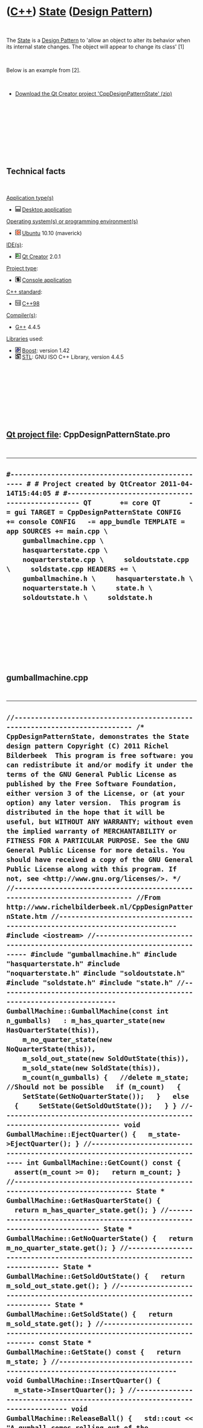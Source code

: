 



 

 

 

 

 

([C++](Cpp.md)) [State](CppDesignPatternState.md) ([Design Pattern](CppDesignPattern.htm))
============================================================================================

 

The [State](CppDesignPatternState.md) is a [Design
Pattern](CppDesignPattern.md) to 'allow an object to alter its behavior
when its internal state changes. The object will appear to change its
class' \[1\]

 

Below is an example from \[2\].

 

-   [Download the Qt Creator project
    'CppDesignPatternState' (zip)](CppDesignPatternState.zip)

 

 

 

 

 

Technical facts
---------------

 

[Application type(s)](CppApplication.md)

-   ![Desktop](PicDesktop.png) [Desktop
    application](CppDesktopApplication.md)

[Operating system(s) or programming environment(s)](CppOs.md)

-   ![Ubuntu](PicUbuntu.png) [Ubuntu](CppUbuntu.md) 10.10 (maverick)

[IDE(s)](CppIde.md):

-   ![Qt Creator](PicQtCreator.png) [Qt Creator](CppQtCreator.md) 2.0.1

[Project type](CppQtProjectType.md):

-   ![console](PicConsole.png) [Console
    application](CppConsoleApplication.md)

[C++ standard](CppStandard.md):

-   ![C++98](PicCpp98.png) [C++98](Cpp98.md)

[Compiler(s)](CppCompiler.md):

-   [G++](CppGpp.md) 4.4.5

[Libraries](CppLibrary.md) used:

-   ![Boost](PicBoost.png) [Boost](CppBoost.md): version 1.42
-   ![STL](PicStl.png) [STL](CppStl.md): GNU ISO C++ Library, version
    4.4.5

 

 

 

 

 

[Qt project file](CppQtProjectFile.md): CppDesignPatternState.pro
------------------------------------------------------------------

 

  -----------------------------------------------------------------------------------------------------------------------------------------------------------------------------------------------------------------------------------------------------------------------------------------------------------------------------------------------------------------------------------------------------------------------------------------------------------------------------------------------------------------------------------------------------------------------------
  ` #------------------------------------------------- # # Project created by QtCreator 2011-04-14T15:44:05 # #------------------------------------------------- QT       += core QT       -= gui TARGET = CppDesignPatternState CONFIG   += console CONFIG   -= app_bundle TEMPLATE = app SOURCES += main.cpp \     gumballmachine.cpp \     hasquarterstate.cpp \     noquarterstate.cpp \     soldoutstate.cpp \     soldstate.cpp HEADERS += \     gumballmachine.h \     hasquarterstate.h \     noquarterstate.h \     state.h \     soldoutstate.h \     soldstate.h `
  -----------------------------------------------------------------------------------------------------------------------------------------------------------------------------------------------------------------------------------------------------------------------------------------------------------------------------------------------------------------------------------------------------------------------------------------------------------------------------------------------------------------------------------------------------------------------------

 

 

 

 

 

gumballmachine.cpp
------------------

 

  --------------------------------------------------------------------------------------------------------------------------------------------------------------------------------------------------------------------------------------------------------------------------------------------------------------------------------------------------------------------------------------------------------------------------------------------------------------------------------------------------------------------------------------------------------------------------------------------------------------------------------------------------------------------------------------------------------------------------------------------------------------------------------------------------------------------------------------------------------------------------------------------------------------------------------------------------------------------------------------------------------------------------------------------------------------------------------------------------------------------------------------------------------------------------------------------------------------------------------------------------------------------------------------------------------------------------------------------------------------------------------------------------------------------------------------------------------------------------------------------------------------------------------------------------------------------------------------------------------------------------------------------------------------------------------------------------------------------------------------------------------------------------------------------------------------------------------------------------------------------------------------------------------------------------------------------------------------------------------------------------------------------------------------------------------------------------------------------------------------------------------------------------------------------------------------------------------------------------------------------------------------------------------------------------------------------------------------------------------------------------------------------------------------------------------------------------------------------------------------------------------------------------------------------------------------------------------------------------------------------------------------------------------------------------------------------------------------------------------------------------------------------------------------------------------------------------------------------------------------------------------------------------------------------------------------------------------------------------------------------------------------------------------------------------------------------------------------------------------------------------------------------------------------------------------------------------------------------------------------------------------------------------------------------------------------------------------------------------------------------------------------------------------------------------------------------------------------------------------------------------------------------------------------------------------------------------------------------------------------------------------------------------------------------------------------------------------------------------------------------------------------------------------------------------------------------------------------------------------------------------------------------------------------------------------------------------------------------------------------------------------------------------------------------------------------------------------------------------------------------------------------------------------------------------------------------------------------------------------------------------------------------------------------------------------------------------------------------------------------------------------------------------------------------------------------------------------------------------------------------------------------------------------------------------------------------------------------------------------------------------------------------------------------------------------------------------------------------------------------------------------------
  ` //--------------------------------------------------------------------------- /* CppDesignPatternState, demonstrates the State design pattern Copyright (C) 2011 Richel Bilderbeek  This program is free software: you can redistribute it and/or modify it under the terms of the GNU General Public License as published by the Free Software Foundation, either version 3 of the License, or (at your option) any later version.  This program is distributed in the hope that it will be useful, but WITHOUT ANY WARRANTY; without even the implied warranty of MERCHANTABILITY or FITNESS FOR A PARTICULAR PURPOSE. See the GNU General Public License for more details. You should have received a copy of the GNU General Public License along with this program. If not, see <http://www.gnu.org/licenses/>. */ //--------------------------------------------------------------------------- //From http://www.richelbilderbeek.nl/CppDesignPatternState.htm //--------------------------------------------------------------------------- #include <iostream> //--------------------------------------------------------------------------- #include "gumballmachine.h" #include "hasquarterstate.h" #include "noquarterstate.h" #include "soldoutstate.h" #include "soldstate.h" #include "state.h" //--------------------------------------------------------------------------- GumballMachine::GumballMachine(const int n_gumballs)   : m_has_quarter_state(new HasQuarterState(this)),     m_no_quarter_state(new NoQuarterState(this)),     m_sold_out_state(new SoldOutState(this)),     m_sold_state(new SoldState(this)),     m_count(n_gumballs) {   //delete m_state; //Should not be possible   if (m_count)   {     SetState(GetNoQuarterState());   }   else   {     SetState(GetSoldOutState());   } } //--------------------------------------------------------------------------- void GumballMachine::EjectQuarter() {   m_state->EjectQuarter(); } //--------------------------------------------------------------------------- int GumballMachine::GetCount() const {   assert(m_count >= 0);   return m_count; } //--------------------------------------------------------------------------- State * GumballMachine::GetHasQuarterState() {   return m_has_quarter_state.get(); } //--------------------------------------------------------------------------- State * GumballMachine::GetNoQuarterState() {   return m_no_quarter_state.get(); } //--------------------------------------------------------------------------- State * GumballMachine::GetSoldOutState() {   return m_sold_out_state.get(); } //--------------------------------------------------------------------------- State * GumballMachine::GetSoldState() {   return m_sold_state.get(); } //--------------------------------------------------------------------------- const State * GumballMachine::GetState() const {   return m_state; } //--------------------------------------------------------------------------- void GumballMachine::InsertQuarter() {   m_state->InsertQuarter(); } //--------------------------------------------------------------------------- void GumballMachine::ReleaseBall() {   std::cout << "A gumball comes rolling out of the solt...\n";   --m_count;   assert(m_count >= 0); } //--------------------------------------------------------------------------- void GumballMachine::SetState(State * const state) {   assert(state);   //No need to delete the old m_state, this is done   //by the boost::scoped_ptr's   m_state = state; } //--------------------------------------------------------------------------- void GumballMachine::TurnCrank() {   m_state->TurnCrank(); } //--------------------------------------------------------------------------- std::ostream& operator<<(std::ostream& os, const GumballMachine& gumballMachine) {   os     << "Mighty Gumball, Inc.\n"     << "C++-enabled Standing Gumball Model #2004\n"     << "Inventory: " << gumballMachine.GetCount()     << " gumballs\n"     << gumballMachine.GetState()->GetDescription()     << '\n';   return os; } //--------------------------------------------------------------------------- std::ostream& operator<<(std::ostream& os, const GumballMachine * const gumballMachine) {   assert(gumballMachine);   return operator<<(os,*gumballMachine); } //--------------------------------------------------------------------------- std::ostream& operator<<(std::ostream& os, const boost::scoped_ptr<GumballMachine>& gumballMachine) {   assert(gumballMachine);   return operator<<(os,gumballMachine.get()); } //---------------------------------------------------------------------------  `
  --------------------------------------------------------------------------------------------------------------------------------------------------------------------------------------------------------------------------------------------------------------------------------------------------------------------------------------------------------------------------------------------------------------------------------------------------------------------------------------------------------------------------------------------------------------------------------------------------------------------------------------------------------------------------------------------------------------------------------------------------------------------------------------------------------------------------------------------------------------------------------------------------------------------------------------------------------------------------------------------------------------------------------------------------------------------------------------------------------------------------------------------------------------------------------------------------------------------------------------------------------------------------------------------------------------------------------------------------------------------------------------------------------------------------------------------------------------------------------------------------------------------------------------------------------------------------------------------------------------------------------------------------------------------------------------------------------------------------------------------------------------------------------------------------------------------------------------------------------------------------------------------------------------------------------------------------------------------------------------------------------------------------------------------------------------------------------------------------------------------------------------------------------------------------------------------------------------------------------------------------------------------------------------------------------------------------------------------------------------------------------------------------------------------------------------------------------------------------------------------------------------------------------------------------------------------------------------------------------------------------------------------------------------------------------------------------------------------------------------------------------------------------------------------------------------------------------------------------------------------------------------------------------------------------------------------------------------------------------------------------------------------------------------------------------------------------------------------------------------------------------------------------------------------------------------------------------------------------------------------------------------------------------------------------------------------------------------------------------------------------------------------------------------------------------------------------------------------------------------------------------------------------------------------------------------------------------------------------------------------------------------------------------------------------------------------------------------------------------------------------------------------------------------------------------------------------------------------------------------------------------------------------------------------------------------------------------------------------------------------------------------------------------------------------------------------------------------------------------------------------------------------------------------------------------------------------------------------------------------------------------------------------------------------------------------------------------------------------------------------------------------------------------------------------------------------------------------------------------------------------------------------------------------------------------------------------------------------------------------------------------------------------------------------------------------------------------------------------------------------------------------

 

 

 

 

 

gumballmachine.h
----------------

 

  ------------------------------------------------------------------------------------------------------------------------------------------------------------------------------------------------------------------------------------------------------------------------------------------------------------------------------------------------------------------------------------------------------------------------------------------------------------------------------------------------------------------------------------------------------------------------------------------------------------------------------------------------------------------------------------------------------------------------------------------------------------------------------------------------------------------------------------------------------------------------------------------------------------------------------------------------------------------------------------------------------------------------------------------------------------------------------------------------------------------------------------------------------------------------------------------------------------------------------------------------------------------------------------------------------------------------------------------------------------------------------------------------------------------------------------------------------------------------------------------------------------------------------------------------------------------------------------------------------------------------------------------------------------------------------------------------------------------------------------------------------------------------------------------------------------------------------------------------------------------------------------------------------------------------------------------------------------------------------------------------------------------------------------------------------------------------------------------------------------------------------------------------------------------------------------------------------------------------------------------------------------------------------------------------------------------------------------------------------------------------------------------------------------------------------------------------------------------------------------------------------------------------------------------------------------------------------------------------------------------------------------------------------------------------------------------------------------------------------------------------------------------------------------------------------------------------------------------------------------------------------------------------------------------
  ` //--------------------------------------------------------------------------- /* CppDesignPatternState, demonstrates the State design pattern Copyright (C) 2011 Richel Bilderbeek  This program is free software: you can redistribute it and/or modify it under the terms of the GNU General Public License as published by the Free Software Foundation, either version 3 of the License, or (at your option) any later version.  This program is distributed in the hope that it will be useful, but WITHOUT ANY WARRANTY; without even the implied warranty of MERCHANTABILITY or FITNESS FOR A PARTICULAR PURPOSE. See the GNU General Public License for more details. You should have received a copy of the GNU General Public License along with this program. If not, see <http://www.gnu.org/licenses/>. */ //--------------------------------------------------------------------------- //From http://www.richelbilderbeek.nl/CppDesignPatternState.htm //--------------------------------------------------------------------------- #ifndef GUMBALLMACHINE_H #define GUMBALLMACHINE_H //--------------------------------------------------------------------------- #include <iosfwd> //--------------------------------------------------------------------------- #include <boost/checked_delete.hpp> #include <boost/scoped_ptr.hpp> //--------------------------------------------------------------------------- struct State; //--------------------------------------------------------------------------- struct GumballMachine {   GumballMachine(const int n_gumballs = 0);    void EjectQuarter();   void InsertQuarter();   void TurnCrank();   void ReleaseBall();    int GetCount() const;    //State machinery   State * GetNoQuarterState();   State * GetHasQuarterState();   State * GetSoldOutState();   State * GetSoldState();   const State * GetState() const;   void SetState(State * const state);    private:   virtual ~GumballMachine() {}   //Do not forget the template brackets, as stated in   //Herb Sutter. Exceptional C++ style. 2005. ISBN: 0-201-76042-8. Item 8: 'Befriending templates'.   friend void boost::checked_delete<>(GumballMachine* x);    boost::scoped_ptr<State> m_has_quarter_state;   boost::scoped_ptr<State> m_no_quarter_state;   boost::scoped_ptr<State> m_sold_out_state;   boost::scoped_ptr<State> m_sold_state;   State * m_state;   int m_count; }; //--------------------------------------------------------------------------- std::ostream& operator<<(std::ostream& os, const GumballMachine& gumballMachine); std::ostream& operator<<(std::ostream& os, const GumballMachine * const gumballMachine); std::ostream& operator<<(std::ostream& os, const boost::scoped_ptr<GumballMachine>& gumballMachine); //--------------------------------------------------------------------------- #endif // GUMBALLMACHINE_H `
  ------------------------------------------------------------------------------------------------------------------------------------------------------------------------------------------------------------------------------------------------------------------------------------------------------------------------------------------------------------------------------------------------------------------------------------------------------------------------------------------------------------------------------------------------------------------------------------------------------------------------------------------------------------------------------------------------------------------------------------------------------------------------------------------------------------------------------------------------------------------------------------------------------------------------------------------------------------------------------------------------------------------------------------------------------------------------------------------------------------------------------------------------------------------------------------------------------------------------------------------------------------------------------------------------------------------------------------------------------------------------------------------------------------------------------------------------------------------------------------------------------------------------------------------------------------------------------------------------------------------------------------------------------------------------------------------------------------------------------------------------------------------------------------------------------------------------------------------------------------------------------------------------------------------------------------------------------------------------------------------------------------------------------------------------------------------------------------------------------------------------------------------------------------------------------------------------------------------------------------------------------------------------------------------------------------------------------------------------------------------------------------------------------------------------------------------------------------------------------------------------------------------------------------------------------------------------------------------------------------------------------------------------------------------------------------------------------------------------------------------------------------------------------------------------------------------------------------------------------------------------------------------------------------------

 

 

 

 

 

hasquarterstate.cpp
-------------------

 

  ----------------------------------------------------------------------------------------------------------------------------------------------------------------------------------------------------------------------------------------------------------------------------------------------------------------------------------------------------------------------------------------------------------------------------------------------------------------------------------------------------------------------------------------------------------------------------------------------------------------------------------------------------------------------------------------------------------------------------------------------------------------------------------------------------------------------------------------------------------------------------------------------------------------------------------------------------------------------------------------------------------------------------------------------------------------------------------------------------------------------------------------------------------------------------------------------------------------------------------------------------------------------------------------------------------------------------------------------------------------------------------------------------------------------------------------------------------------------------------------------------------------------------------------------------------------------------------------------------------------------------------------------------------------------------------------------------------------------------------------------------------------------------------------------------------------------------------------------------------------------------------------------------------------------------------------------------------------------------------------------------------------------------------------------------------------------------------------------------------------------------------------------------------------------------------------------------------------------------------------------------------------------------------------------------------------------------------------------------------------------------------------------------------------------------------------------------------------------------------------------------------------------------------------------------------------------------------------------------------------------------------------------------
  ` //--------------------------------------------------------------------------- /* CppDesignPatternState, demonstrates the State design pattern Copyright (C) 2011 Richel Bilderbeek  This program is free software: you can redistribute it and/or modify it under the terms of the GNU General Public License as published by the Free Software Foundation, either version 3 of the License, or (at your option) any later version.  This program is distributed in the hope that it will be useful, but WITHOUT ANY WARRANTY; without even the implied warranty of MERCHANTABILITY or FITNESS FOR A PARTICULAR PURPOSE. See the GNU General Public License for more details. You should have received a copy of the GNU General Public License along with this program. If not, see <http://www.gnu.org/licenses/>. */ //--------------------------------------------------------------------------- //From http://www.richelbilderbeek.nl/CppDesignPatternState.htm //--------------------------------------------------------------------------- #include <cassert> #include <iostream> //--------------------------------------------------------------------------- #include "gumballmachine.h" #include "hasquarterstate.h" //--------------------------------------------------------------------------- HasQuarterState::HasQuarterState(GumballMachine * gummballMachine)   : m_gumballMachine(gummballMachine) {   assert(m_gumballMachine);   //delete m_gumballMachine; //Should not be possible } //--------------------------------------------------------------------------- void HasQuarterState::Dispense() {   std::cout << "No gummball dispensed\n"; } //--------------------------------------------------------------------------- void HasQuarterState::EjectQuarter() {   std::cout << "Quarter returned\n";   //Change the state   m_gumballMachine->SetState(     m_gumballMachine->GetNoQuarterState()); } //--------------------------------------------------------------------------- const std::string HasQuarterState::GetDescription() const {   return "The machine has had a quarter inserted"; } //--------------------------------------------------------------------------- void HasQuarterState::InsertQuarter() {   std::cout << "You can insert another quarter\n"; } //--------------------------------------------------------------------------- void HasQuarterState::TurnCrank() {   std::cout << "You turned...\n";   //Change the state   m_gumballMachine->SetState(     m_gumballMachine->GetSoldState()); } //--------------------------------------------------------------------------- `
  ----------------------------------------------------------------------------------------------------------------------------------------------------------------------------------------------------------------------------------------------------------------------------------------------------------------------------------------------------------------------------------------------------------------------------------------------------------------------------------------------------------------------------------------------------------------------------------------------------------------------------------------------------------------------------------------------------------------------------------------------------------------------------------------------------------------------------------------------------------------------------------------------------------------------------------------------------------------------------------------------------------------------------------------------------------------------------------------------------------------------------------------------------------------------------------------------------------------------------------------------------------------------------------------------------------------------------------------------------------------------------------------------------------------------------------------------------------------------------------------------------------------------------------------------------------------------------------------------------------------------------------------------------------------------------------------------------------------------------------------------------------------------------------------------------------------------------------------------------------------------------------------------------------------------------------------------------------------------------------------------------------------------------------------------------------------------------------------------------------------------------------------------------------------------------------------------------------------------------------------------------------------------------------------------------------------------------------------------------------------------------------------------------------------------------------------------------------------------------------------------------------------------------------------------------------------------------------------------------------------------------------------------------

 

 

 

 

 

hasquarterstate.h
-----------------

 

  -----------------------------------------------------------------------------------------------------------------------------------------------------------------------------------------------------------------------------------------------------------------------------------------------------------------------------------------------------------------------------------------------------------------------------------------------------------------------------------------------------------------------------------------------------------------------------------------------------------------------------------------------------------------------------------------------------------------------------------------------------------------------------------------------------------------------------------------------------------------------------------------------------------------------------------------------------------------------------------------------------------------------------------------------------------------------------------------------------------------------------------------------------------------------------------------------------------------------------------------------------------------------------------------------------------------------------------------------------------------------------------------------------------------------------------------------------------------------------------------------------------------------------------------------------------------------------------------------------------------------------------------------------------------------------------------------------------------------------------------------------------------------------------------
  ` //--------------------------------------------------------------------------- /* CppDesignPatternState, demonstrates the State design pattern Copyright (C) 2011 Richel Bilderbeek  This program is free software: you can redistribute it and/or modify it under the terms of the GNU General Public License as published by the Free Software Foundation, either version 3 of the License, or (at your option) any later version.  This program is distributed in the hope that it will be useful, but WITHOUT ANY WARRANTY; without even the implied warranty of MERCHANTABILITY or FITNESS FOR A PARTICULAR PURPOSE. See the GNU General Public License for more details. You should have received a copy of the GNU General Public License along with this program. If not, see <http://www.gnu.org/licenses/>. */ //--------------------------------------------------------------------------- //From http://www.richelbilderbeek.nl/CppDesignPatternState.htm //--------------------------------------------------------------------------- #ifndef HASQUARTERSTATE_H #define HASQUARTERSTATE_H //--------------------------------------------------------------------------- #include "state.h" //--------------------------------------------------------------------------- struct GumballMachine; //--------------------------------------------------------------------------- struct HasQuarterState : public State {   HasQuarterState(GumballMachine * gummballMachine);   void Dispense();   void EjectQuarter();   const std::string GetDescription() const;   void InsertQuarter();   void TurnCrank();    GumballMachine * const m_gumballMachine; }; //--------------------------------------------------------------------------- #endif // HASQUARTERSTATE_H `
  -----------------------------------------------------------------------------------------------------------------------------------------------------------------------------------------------------------------------------------------------------------------------------------------------------------------------------------------------------------------------------------------------------------------------------------------------------------------------------------------------------------------------------------------------------------------------------------------------------------------------------------------------------------------------------------------------------------------------------------------------------------------------------------------------------------------------------------------------------------------------------------------------------------------------------------------------------------------------------------------------------------------------------------------------------------------------------------------------------------------------------------------------------------------------------------------------------------------------------------------------------------------------------------------------------------------------------------------------------------------------------------------------------------------------------------------------------------------------------------------------------------------------------------------------------------------------------------------------------------------------------------------------------------------------------------------------------------------------------------------------------------------------------------------

 

 

 

 

 

main.cpp
--------

 

  ----------------------------------------------------------------------------------------------------------------------------------------------------------------------------------------------------------------------------------------------------------------------------------------------------------------------------------------------------------------------------------------------------------------------------------------------------------------------------------------------------------------------------------------------------------------------------------------------------------------------------------------------------------------------------------------------------------------------------------------------------------------------------------------------------------------------------------------------------------------------------------------------------------------------------------------------------------------------------------------------------------------------------------------------------------------------------------------------------------------------------------------------------------------------------------------------------------------------------------------------------------------------------------------------------------------------------------------------------------------------------------------------------------------------------------------------------------------------------------------------------------------------------------------------------------------------------------------------------------------------------------------------------------------------------------------------------------------------------------------------------------------------------------------------------------------------------------------------------------------------------------------------------------------------------------------------------------------------------------------------------------------------------------------------------
  ` //--------------------------------------------------------------------------- /* CppDesignPatternState, demonstrates the State design pattern Copyright (C) 2011 Richel Bilderbeek  This program is free software: you can redistribute it and/or modify it under the terms of the GNU General Public License as published by the Free Software Foundation, either version 3 of the License, or (at your option) any later version.  This program is distributed in the hope that it will be useful, but WITHOUT ANY WARRANTY; without even the implied warranty of MERCHANTABILITY or FITNESS FOR A PARTICULAR PURPOSE. See the GNU General Public License for more details. You should have received a copy of the GNU General Public License along with this program. If not, see <http://www.gnu.org/licenses/>. */ //--------------------------------------------------------------------------- //From http://www.richelbilderbeek.nl/CppDesignPatternState.htm //--------------------------------------------------------------------------- #include <cassert> #include <iostream> //--------------------------------------------------------------------------- #include <boost/scoped_ptr.hpp> //--------------------------------------------------------------------------- #include "state.h" #include "gumballmachine.h" //--------------------------------------------------------------------------- int main() {   boost::scoped_ptr<GumballMachine> gumballMachine(     new GumballMachine(5));    //delete gumballMachine.get(); //Should not be possible   assert(gumballMachine);    std::cout << '\n' << gumballMachine << '\n';    gumballMachine->InsertQuarter();   gumballMachine->TurnCrank();    std::cout << '\n' << gumballMachine << '\n';    gumballMachine->InsertQuarter();   gumballMachine->TurnCrank();   gumballMachine->InsertQuarter();   gumballMachine->TurnCrank();    std::cout << '\n' << gumballMachine << '\n'; } //---------------------------------------------------------------------------  `
  ----------------------------------------------------------------------------------------------------------------------------------------------------------------------------------------------------------------------------------------------------------------------------------------------------------------------------------------------------------------------------------------------------------------------------------------------------------------------------------------------------------------------------------------------------------------------------------------------------------------------------------------------------------------------------------------------------------------------------------------------------------------------------------------------------------------------------------------------------------------------------------------------------------------------------------------------------------------------------------------------------------------------------------------------------------------------------------------------------------------------------------------------------------------------------------------------------------------------------------------------------------------------------------------------------------------------------------------------------------------------------------------------------------------------------------------------------------------------------------------------------------------------------------------------------------------------------------------------------------------------------------------------------------------------------------------------------------------------------------------------------------------------------------------------------------------------------------------------------------------------------------------------------------------------------------------------------------------------------------------------------------------------------------------------------

 

 

 

 

 

noquarterstate.cpp
------------------

 

  --------------------------------------------------------------------------------------------------------------------------------------------------------------------------------------------------------------------------------------------------------------------------------------------------------------------------------------------------------------------------------------------------------------------------------------------------------------------------------------------------------------------------------------------------------------------------------------------------------------------------------------------------------------------------------------------------------------------------------------------------------------------------------------------------------------------------------------------------------------------------------------------------------------------------------------------------------------------------------------------------------------------------------------------------------------------------------------------------------------------------------------------------------------------------------------------------------------------------------------------------------------------------------------------------------------------------------------------------------------------------------------------------------------------------------------------------------------------------------------------------------------------------------------------------------------------------------------------------------------------------------------------------------------------------------------------------------------------------------------------------------------------------------------------------------------------------------------------------------------------------------------------------------------------------------------------------------------------------------------------------------------------------------------------------------------------------------------------------------------------------------------------------------------------------------------------------------------------------------------------------------------------------------------------------------------------------------------------------------------------------------------------------------------------------------------------------------------------------------------------------------------------------------------------------------------------------------------------------------
  ` //--------------------------------------------------------------------------- /* CppDesignPatternState, demonstrates the State design pattern Copyright (C) 2011 Richel Bilderbeek  This program is free software: you can redistribute it and/or modify it under the terms of the GNU General Public License as published by the Free Software Foundation, either version 3 of the License, or (at your option) any later version.  This program is distributed in the hope that it will be useful, but WITHOUT ANY WARRANTY; without even the implied warranty of MERCHANTABILITY or FITNESS FOR A PARTICULAR PURPOSE. See the GNU General Public License for more details. You should have received a copy of the GNU General Public License along with this program. If not, see <http://www.gnu.org/licenses/>. */ //--------------------------------------------------------------------------- //From http://www.richelbilderbeek.nl/CppDesignPatternState.htm //--------------------------------------------------------------------------- #include <cassert> #include <iostream> //--------------------------------------------------------------------------- #include "gumballmachine.h" #include "noquarterstate.h" //--------------------------------------------------------------------------- NoQuarterState::NoQuarterState(GumballMachine * gummballMachine)   : m_gumballMachine(gummballMachine) {   assert(m_gumballMachine);   //delete m_gumballMachine; //Should not be possible } //--------------------------------------------------------------------------- void NoQuarterState::Dispense() {   std::cout << "You need to pay first\n"; } //--------------------------------------------------------------------------- void NoQuarterState::EjectQuarter() {   std::cout << "You haven\'t inserted a quarter\n"; } //--------------------------------------------------------------------------- const std::string NoQuarterState::GetDescription() const {   return "The gumballmachine has gumballs in it, but no quarter inserted"; } //--------------------------------------------------------------------------- void NoQuarterState::InsertQuarter() {   std::cout << "You inserted a quarter\n";   //Change the state   m_gumballMachine->SetState(     m_gumballMachine->GetHasQuarterState()); } //--------------------------------------------------------------------------- void NoQuarterState::TurnCrank() {   std::cout << "You turned, but there\'s no quarter\n"; } //--------------------------------------------------------------------------- `
  --------------------------------------------------------------------------------------------------------------------------------------------------------------------------------------------------------------------------------------------------------------------------------------------------------------------------------------------------------------------------------------------------------------------------------------------------------------------------------------------------------------------------------------------------------------------------------------------------------------------------------------------------------------------------------------------------------------------------------------------------------------------------------------------------------------------------------------------------------------------------------------------------------------------------------------------------------------------------------------------------------------------------------------------------------------------------------------------------------------------------------------------------------------------------------------------------------------------------------------------------------------------------------------------------------------------------------------------------------------------------------------------------------------------------------------------------------------------------------------------------------------------------------------------------------------------------------------------------------------------------------------------------------------------------------------------------------------------------------------------------------------------------------------------------------------------------------------------------------------------------------------------------------------------------------------------------------------------------------------------------------------------------------------------------------------------------------------------------------------------------------------------------------------------------------------------------------------------------------------------------------------------------------------------------------------------------------------------------------------------------------------------------------------------------------------------------------------------------------------------------------------------------------------------------------------------------------------------------------

 

 

 

 

 

noquarterstate.h
----------------

 

  ------------------------------------------------------------------------------------------------------------------------------------------------------------------------------------------------------------------------------------------------------------------------------------------------------------------------------------------------------------------------------------------------------------------------------------------------------------------------------------------------------------------------------------------------------------------------------------------------------------------------------------------------------------------------------------------------------------------------------------------------------------------------------------------------------------------------------------------------------------------------------------------------------------------------------------------------------------------------------------------------------------------------------------------------------------------------------------------------------------------------------------------------------------------------------------------------------------------------------------------------------------------------------------------------------------------------------------------------------------------------------------------------------------------------------------------------------------------------------------------------------------------------------------------------------------------------------------------------------------------------------------------------------------------------------------------------------------------------------------------------------------------------------------
  ` //--------------------------------------------------------------------------- /* CppDesignPatternState, demonstrates the State design pattern Copyright (C) 2011 Richel Bilderbeek  This program is free software: you can redistribute it and/or modify it under the terms of the GNU General Public License as published by the Free Software Foundation, either version 3 of the License, or (at your option) any later version.  This program is distributed in the hope that it will be useful, but WITHOUT ANY WARRANTY; without even the implied warranty of MERCHANTABILITY or FITNESS FOR A PARTICULAR PURPOSE. See the GNU General Public License for more details. You should have received a copy of the GNU General Public License along with this program. If not, see <http://www.gnu.org/licenses/>. */ //--------------------------------------------------------------------------- //From http://www.richelbilderbeek.nl/CppDesignPatternState.htm //--------------------------------------------------------------------------- #ifndef NOQUARTERSTATE_H #define NOQUARTERSTATE_H //--------------------------------------------------------------------------- #include "state.h" //--------------------------------------------------------------------------- struct GumballMachine; //--------------------------------------------------------------------------- struct NoQuarterState : public State {   NoQuarterState(GumballMachine * gummballMachine);   void Dispense();   void EjectQuarter();   const std::string GetDescription() const;   void InsertQuarter();   void TurnCrank();    GumballMachine * const m_gumballMachine; }; //--------------------------------------------------------------------------- #endif // NOQUARTERSTATE_H `
  ------------------------------------------------------------------------------------------------------------------------------------------------------------------------------------------------------------------------------------------------------------------------------------------------------------------------------------------------------------------------------------------------------------------------------------------------------------------------------------------------------------------------------------------------------------------------------------------------------------------------------------------------------------------------------------------------------------------------------------------------------------------------------------------------------------------------------------------------------------------------------------------------------------------------------------------------------------------------------------------------------------------------------------------------------------------------------------------------------------------------------------------------------------------------------------------------------------------------------------------------------------------------------------------------------------------------------------------------------------------------------------------------------------------------------------------------------------------------------------------------------------------------------------------------------------------------------------------------------------------------------------------------------------------------------------------------------------------------------------------------------------------------------------

 

 

 

 

 

soldoutstate.cpp
----------------

 

  ---------------------------------------------------------------------------------------------------------------------------------------------------------------------------------------------------------------------------------------------------------------------------------------------------------------------------------------------------------------------------------------------------------------------------------------------------------------------------------------------------------------------------------------------------------------------------------------------------------------------------------------------------------------------------------------------------------------------------------------------------------------------------------------------------------------------------------------------------------------------------------------------------------------------------------------------------------------------------------------------------------------------------------------------------------------------------------------------------------------------------------------------------------------------------------------------------------------------------------------------------------------------------------------------------------------------------------------------------------------------------------------------------------------------------------------------------------------------------------------------------------------------------------------------------------------------------------------------------------------------------------------------------------------------------------------------------------------------------------------------------------------------------------------------------------------------------------------------------------------------------------------------------------------------------------------------------------------------------------------------------------------------------------------------------------------------------------------------------------------------------------------------------------------------------------------------------------------------------------------------------------------------------------------------------------------------------------------------------------------------------------------------------------------------------------------------------------------------------------------------------------------------------------------------------------------------------------
  ` //--------------------------------------------------------------------------- /* CppDesignPatternState, demonstrates the State design pattern Copyright (C) 2011 Richel Bilderbeek  This program is free software: you can redistribute it and/or modify it under the terms of the GNU General Public License as published by the Free Software Foundation, either version 3 of the License, or (at your option) any later version.  This program is distributed in the hope that it will be useful, but WITHOUT ANY WARRANTY; without even the implied warranty of MERCHANTABILITY or FITNESS FOR A PARTICULAR PURPOSE. See the GNU General Public License for more details. You should have received a copy of the GNU General Public License along with this program. If not, see <http://www.gnu.org/licenses/>. */ //--------------------------------------------------------------------------- //From http://www.richelbilderbeek.nl/CppDesignPatternState.htm //--------------------------------------------------------------------------- #include <cassert> #include <iostream> //--------------------------------------------------------------------------- #include "gumballmachine.h" #include "soldoutstate.h" //--------------------------------------------------------------------------- SoldOutState::SoldOutState(GumballMachine * gummballMachine)   : m_gumballMachine(gummballMachine) {   assert(m_gumballMachine);   //delete m_gumballMachine; //Should not be possible } //--------------------------------------------------------------------------- void SoldOutState::Dispense() {   std::cout << "You need to pay first\n"; } //--------------------------------------------------------------------------- void SoldOutState::EjectQuarter() {   std::cout << "You haven\'t inserted a quarter\n"; } //--------------------------------------------------------------------------- const std::string SoldOutState::GetDescription() const {   return "The gumballmachine is empty and has no quarter inserted"; } //--------------------------------------------------------------------------- void SoldOutState::InsertQuarter() {   std::cout << "You inserted a quarter\n";   //Change the state   m_gumballMachine->SetState(     m_gumballMachine->GetHasQuarterState()); } //--------------------------------------------------------------------------- void SoldOutState::TurnCrank() {   std::cout << "You turned, but there\'s no quarter\n"; } //--------------------------------------------------------------------------- `
  ---------------------------------------------------------------------------------------------------------------------------------------------------------------------------------------------------------------------------------------------------------------------------------------------------------------------------------------------------------------------------------------------------------------------------------------------------------------------------------------------------------------------------------------------------------------------------------------------------------------------------------------------------------------------------------------------------------------------------------------------------------------------------------------------------------------------------------------------------------------------------------------------------------------------------------------------------------------------------------------------------------------------------------------------------------------------------------------------------------------------------------------------------------------------------------------------------------------------------------------------------------------------------------------------------------------------------------------------------------------------------------------------------------------------------------------------------------------------------------------------------------------------------------------------------------------------------------------------------------------------------------------------------------------------------------------------------------------------------------------------------------------------------------------------------------------------------------------------------------------------------------------------------------------------------------------------------------------------------------------------------------------------------------------------------------------------------------------------------------------------------------------------------------------------------------------------------------------------------------------------------------------------------------------------------------------------------------------------------------------------------------------------------------------------------------------------------------------------------------------------------------------------------------------------------------------------------------

 

 

 

 

 

soldoutstate.h
--------------

 

  --------------------------------------------------------------------------------------------------------------------------------------------------------------------------------------------------------------------------------------------------------------------------------------------------------------------------------------------------------------------------------------------------------------------------------------------------------------------------------------------------------------------------------------------------------------------------------------------------------------------------------------------------------------------------------------------------------------------------------------------------------------------------------------------------------------------------------------------------------------------------------------------------------------------------------------------------------------------------------------------------------------------------------------------------------------------------------------------------------------------------------------------------------------------------------------------------------------------------------------------------------------------------------------------------------------------------------------------------------------------------------------------------------------------------------------------------------------------------------------------------------------------------------------------------------------------------------------------------------------------------------------------------------------------------------------------------------------------------------------------------------------------------
  ` //--------------------------------------------------------------------------- /* CppDesignPatternState, demonstrates the State design pattern Copyright (C) 2011 Richel Bilderbeek  This program is free software: you can redistribute it and/or modify it under the terms of the GNU General Public License as published by the Free Software Foundation, either version 3 of the License, or (at your option) any later version.  This program is distributed in the hope that it will be useful, but WITHOUT ANY WARRANTY; without even the implied warranty of MERCHANTABILITY or FITNESS FOR A PARTICULAR PURPOSE. See the GNU General Public License for more details. You should have received a copy of the GNU General Public License along with this program. If not, see <http://www.gnu.org/licenses/>. */ //--------------------------------------------------------------------------- //From http://www.richelbilderbeek.nl/CppDesignPatternState.htm //--------------------------------------------------------------------------- #ifndef SOLDOUTSTATE_H #define SOLDOUTSTATE_H //--------------------------------------------------------------------------- #include "state.h" //--------------------------------------------------------------------------- struct GumballMachine; //--------------------------------------------------------------------------- struct SoldOutState : public State {   SoldOutState(GumballMachine * gummballMachine);   void Dispense();   void EjectQuarter();   const std::string GetDescription() const;   void InsertQuarter();   void TurnCrank();    GumballMachine * const m_gumballMachine; }; //--------------------------------------------------------------------------- #endif // SOLDOUTSTATE_H `
  --------------------------------------------------------------------------------------------------------------------------------------------------------------------------------------------------------------------------------------------------------------------------------------------------------------------------------------------------------------------------------------------------------------------------------------------------------------------------------------------------------------------------------------------------------------------------------------------------------------------------------------------------------------------------------------------------------------------------------------------------------------------------------------------------------------------------------------------------------------------------------------------------------------------------------------------------------------------------------------------------------------------------------------------------------------------------------------------------------------------------------------------------------------------------------------------------------------------------------------------------------------------------------------------------------------------------------------------------------------------------------------------------------------------------------------------------------------------------------------------------------------------------------------------------------------------------------------------------------------------------------------------------------------------------------------------------------------------------------------------------------------------------

 

 

 

 

 

soldstate.cpp
-------------

 

  ----------------------------------------------------------------------------------------------------------------------------------------------------------------------------------------------------------------------------------------------------------------------------------------------------------------------------------------------------------------------------------------------------------------------------------------------------------------------------------------------------------------------------------------------------------------------------------------------------------------------------------------------------------------------------------------------------------------------------------------------------------------------------------------------------------------------------------------------------------------------------------------------------------------------------------------------------------------------------------------------------------------------------------------------------------------------------------------------------------------------------------------------------------------------------------------------------------------------------------------------------------------------------------------------------------------------------------------------------------------------------------------------------------------------------------------------------------------------------------------------------------------------------------------------------------------------------------------------------------------------------------------------------------------------------------------------------------------------------------------------------------------------------------------------------------------------------------------------------------------------------------------------------------------------------------------------------------------------------------------------------------------------------------------------------------------------------------------------------------------------------------------------------------------------------------------------------------------------------------------------------------------------------------------------------------------------------------------------------------------------------------------------------------------------------------------------------------------------------------------------------------------------------------------------------------------------------------------------------------------------------------------------------------------------------------------------------------------------------------------------------------------------------------------------------------
  ` //--------------------------------------------------------------------------- /* CppDesignPatternState, demonstrates the State design pattern Copyright (C) 2011 Richel Bilderbeek  This program is free software: you can redistribute it and/or modify it under the terms of the GNU General Public License as published by the Free Software Foundation, either version 3 of the License, or (at your option) any later version.  This program is distributed in the hope that it will be useful, but WITHOUT ANY WARRANTY; without even the implied warranty of MERCHANTABILITY or FITNESS FOR A PARTICULAR PURPOSE. See the GNU General Public License for more details. You should have received a copy of the GNU General Public License along with this program. If not, see <http://www.gnu.org/licenses/>. */ //--------------------------------------------------------------------------- //From http://www.richelbilderbeek.nl/CppDesignPatternState.htm //--------------------------------------------------------------------------- #include <cassert> #include <iostream> //--------------------------------------------------------------------------- #include "gumballmachine.h" #include "soldstate.h" //--------------------------------------------------------------------------- SoldState::SoldState(GumballMachine * gummballMachine)   : m_gumballMachine(gummballMachine) {   assert(m_gumballMachine);   //delete m_gumballMachine; //Should not be possible } //--------------------------------------------------------------------------- void SoldState::Dispense() {   m_gumballMachine->ReleaseBall();   if (m_gumballMachine->GetCount() > 0)   {     //Change the state     m_gumballMachine->SetState(       m_gumballMachine->GetNoQuarterState());   }   else   {     std::cout << "Oops, out of gumballs\n";     //Change the state     m_gumballMachine->SetState(       m_gumballMachine->GetSoldOutState());   }  } //--------------------------------------------------------------------------- void SoldState::EjectQuarter() {   std::cout << "Sorry, you already turned the crank\n"; } //--------------------------------------------------------------------------- const std::string SoldState::GetDescription() const {   return "The gumballmachine has a gumball lying in its slot"; } //--------------------------------------------------------------------------- void SoldState::InsertQuarter() {   std::cout << "Please wait, we\'re already giving you a gumball\n"; } //--------------------------------------------------------------------------- void SoldState::TurnCrank() {   std::cout << "Turning twice doesn\'t get you another gumball\n"; } //--------------------------------------------------------------------------- `
  ----------------------------------------------------------------------------------------------------------------------------------------------------------------------------------------------------------------------------------------------------------------------------------------------------------------------------------------------------------------------------------------------------------------------------------------------------------------------------------------------------------------------------------------------------------------------------------------------------------------------------------------------------------------------------------------------------------------------------------------------------------------------------------------------------------------------------------------------------------------------------------------------------------------------------------------------------------------------------------------------------------------------------------------------------------------------------------------------------------------------------------------------------------------------------------------------------------------------------------------------------------------------------------------------------------------------------------------------------------------------------------------------------------------------------------------------------------------------------------------------------------------------------------------------------------------------------------------------------------------------------------------------------------------------------------------------------------------------------------------------------------------------------------------------------------------------------------------------------------------------------------------------------------------------------------------------------------------------------------------------------------------------------------------------------------------------------------------------------------------------------------------------------------------------------------------------------------------------------------------------------------------------------------------------------------------------------------------------------------------------------------------------------------------------------------------------------------------------------------------------------------------------------------------------------------------------------------------------------------------------------------------------------------------------------------------------------------------------------------------------------------------------------------------------------------

 

 

 

 

 

soldstate.h
-----------

 

  -----------------------------------------------------------------------------------------------------------------------------------------------------------------------------------------------------------------------------------------------------------------------------------------------------------------------------------------------------------------------------------------------------------------------------------------------------------------------------------------------------------------------------------------------------------------------------------------------------------------------------------------------------------------------------------------------------------------------------------------------------------------------------------------------------------------------------------------------------------------------------------------------------------------------------------------------------------------------------------------------------------------------------------------------------------------------------------------------------------------------------------------------------------------------------------------------------------------------------------------------------------------------------------------------------------------------------------------------------------------------------------------------------------------------------------------------------------------------------------------------------------------------------------------------------------------------------------------------------------------------------------------------------------------------------------------------------------------------------------------------------------
  ` //--------------------------------------------------------------------------- /* CppDesignPatternState, demonstrates the State design pattern Copyright (C) 2011 Richel Bilderbeek  This program is free software: you can redistribute it and/or modify it under the terms of the GNU General Public License as published by the Free Software Foundation, either version 3 of the License, or (at your option) any later version.  This program is distributed in the hope that it will be useful, but WITHOUT ANY WARRANTY; without even the implied warranty of MERCHANTABILITY or FITNESS FOR A PARTICULAR PURPOSE. See the GNU General Public License for more details. You should have received a copy of the GNU General Public License along with this program. If not, see <http://www.gnu.org/licenses/>. */ //--------------------------------------------------------------------------- //From http://www.richelbilderbeek.nl/CppDesignPatternState.htm //--------------------------------------------------------------------------- #ifndef SOLDSTATE_H #define SOLDSTATE_H //--------------------------------------------------------------------------- #include "state.h" //--------------------------------------------------------------------------- struct GumballMachine; //--------------------------------------------------------------------------- struct SoldState : public State {   SoldState(GumballMachine * gummballMachine);   void Dispense();   void EjectQuarter();   const std::string GetDescription() const;   void InsertQuarter();   void TurnCrank();    GumballMachine * const m_gumballMachine; }; //--------------------------------------------------------------------------- #endif // SOLDSTATE_H `
  -----------------------------------------------------------------------------------------------------------------------------------------------------------------------------------------------------------------------------------------------------------------------------------------------------------------------------------------------------------------------------------------------------------------------------------------------------------------------------------------------------------------------------------------------------------------------------------------------------------------------------------------------------------------------------------------------------------------------------------------------------------------------------------------------------------------------------------------------------------------------------------------------------------------------------------------------------------------------------------------------------------------------------------------------------------------------------------------------------------------------------------------------------------------------------------------------------------------------------------------------------------------------------------------------------------------------------------------------------------------------------------------------------------------------------------------------------------------------------------------------------------------------------------------------------------------------------------------------------------------------------------------------------------------------------------------------------------------------------------------------------------

 

 

 

 

 

state.h
-------

 

  ------------------------------------------------------------------------------------------------------------------------------------------------------------------------------------------------------------------------------------------------------------------------------------------------------------------------------------------------------------------------------------------------------------------------------------------------------------------------------------------------------------------------------------------------------------------------------------------------------------------------------------------------------------------------------------------------------------------------------------------------------------------------------------------------------------------------------------------------------------------------------------------------------------------------------------------------------------------------------------------------------------------------------------------------------------------------------------------------------------------------------------------------------------------------------------------------------------------------------------------------------------------------------------------------------------------------------------------------------------------------------------------------------------------------------------------------------------------------------------------------------------------------------------------------------------------------------------------------------------------------------------------------------------------------------------------------------------------------------------------------------------------------------------------------------------------------------------------------------------------------------------------------------------------------------------------------------------------------------------------------------
  ` //--------------------------------------------------------------------------- /* CppDesignPatternState, demonstrates the State design pattern Copyright (C) 2011 Richel Bilderbeek  This program is free software: you can redistribute it and/or modify it under the terms of the GNU General Public License as published by the Free Software Foundation, either version 3 of the License, or (at your option) any later version.  This program is distributed in the hope that it will be useful, but WITHOUT ANY WARRANTY; without even the implied warranty of MERCHANTABILITY or FITNESS FOR A PARTICULAR PURPOSE. See the GNU General Public License for more details. You should have received a copy of the GNU General Public License along with this program. If not, see <http://www.gnu.org/licenses/>. */ //--------------------------------------------------------------------------- //From http://www.richelbilderbeek.nl/CppDesignPatternState.htm //--------------------------------------------------------------------------- #ifndef STATE_H #define STATE_H //--------------------------------------------------------------------------- #include <string> //--------------------------------------------------------------------------- #include <boost/checked_delete.hpp> //--------------------------------------------------------------------------- struct State {   //All state transitions are abstract methods   virtual void Dispense() = 0;   virtual void EjectQuarter() = 0;   virtual void InsertQuarter() = 0;   virtual void TurnCrank() = 0;   virtual const std::string GetDescription() const = 0;    protected:   virtual ~State() {}   //Do not forget the template brackets, as stated in   //Herb Sutter. Exceptional C++ style. 2005. ISBN: 0-201-76042-8. Item 8: 'Befriending templates'.   friend void boost::checked_delete<>(State* x); }; //--------------------------------------------------------------------------- #endif // STATE_H`
  ------------------------------------------------------------------------------------------------------------------------------------------------------------------------------------------------------------------------------------------------------------------------------------------------------------------------------------------------------------------------------------------------------------------------------------------------------------------------------------------------------------------------------------------------------------------------------------------------------------------------------------------------------------------------------------------------------------------------------------------------------------------------------------------------------------------------------------------------------------------------------------------------------------------------------------------------------------------------------------------------------------------------------------------------------------------------------------------------------------------------------------------------------------------------------------------------------------------------------------------------------------------------------------------------------------------------------------------------------------------------------------------------------------------------------------------------------------------------------------------------------------------------------------------------------------------------------------------------------------------------------------------------------------------------------------------------------------------------------------------------------------------------------------------------------------------------------------------------------------------------------------------------------------------------------------------------------------------------------------------------------

 

 

 

 

 

[References](CppReferences.md)
-------------------------------

 

1.  [Erich Gamma](CppErichGamma.md), [Richard
    Helm](CppRichardHelm.md), [Ralph Johnson](CppRalphJohnson.md),
    [John Vlissides](CppJohnVlissides.md). Design Patterns. 1995.
    ISBN: 0201633612.
2.  [Eric Freeman](CppEricFreeman.md), [Elisabeth
    Freeman](CppElisabethFreeman.md). Head First Design Patterns. 2004.
    ISBN: 978-0-596-00712-6.

 

 

 

 

 





 



